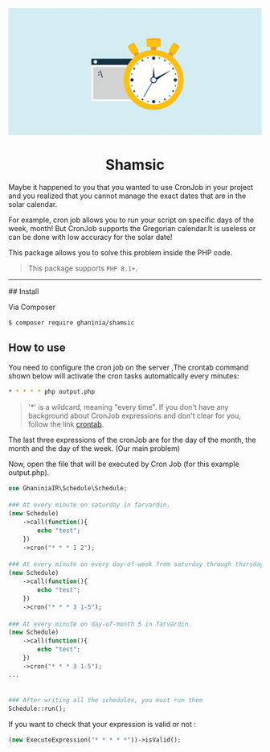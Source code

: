 <div align="center">
    <img src="./art/art.png" />
</div>
<h1 align="center">
    Shamsic
</h1>

<!-- <p align="center" dir="rtl">
شاید برای شما پیش اومده که میخواستید از کرون جاب در پروژه تون استفاده کنید و متوجه شدید که نمیتونید تاریخهای دقیق رو که در تقویم شمسی وجود داره مدیریت کنید. برای مثال کرون جاب به شما اجازه میده که اسکریپتتون در روزهای خاص هفته, ماه اجرا بشه! ولی چون کرون از تقویم میلادی پشیبانی میکنه ,مدیریتش برای ایرانی های که از تقویم شمسی استفاده میکنن بی استفاده یا با ضریب دقت کم 
</p> -->

<p>
    Maybe it happened to you that you wanted to use CronJob in your project and you realized that you cannot manage the
    exact dates that are in the solar calendar.
</p>
<p>
    For example, cron job allows you to run your script on specific days of the week, month! But CronJob supports the
    Gregorian calendar.It is useless or can be done with low accuracy for the solar date!
</p>
<p>
    This package allows you to solve this problem inside the PHP code.
</p>

> This package supports `PHP 8.1+`.

<hr />
## Install

Via Composer

``` bash
$ composer require ghaninia/shamsic
```

## How to use

You need to configure the cron job on the server ,The crontab command shown below will activate the cron tasks automatically every minutes:

``` bash 
* * * * * php output.php
```

> '*' is a wildcard, meaning "every time". If you don't have any background about CronJob expressions and don't clear for you, follow the link <a href="https://crontab.guru/">crontab</a>.

The last three expressions of the cronJob are for the day of the month, the month and the day of the week. (Our main problem)


Now, open the file that will be executed by Cron Job (for this example output.php).

```php 
use GhaniniaIR\Schedule\Schedule;

### At every minute on saturday in farvardin.
(new Schedule)
    ->call(function(){
        echo "test";
    })
    ->cron("* * * 1 2");

### At every minute on every day-of-week from saturday through thursday in khordad.
(new Schedule)
    ->call(function(){
        echo "test";
    })
    ->cron("* * * 3 1-5");

### At every minute on day-of-month 5 in farvardin.
(new Schedule)
    ->call(function(){
        echo "test";
    })
    ->cron("* * * 3 1-5");
... 


### After writing all the schedules, you must run them
Schedule::run();

```

<p>
 If you want to check that your expression is valid or not :
</p>

```php 
(new ExecuteExpression("* * * * *"))->isValid();
```



